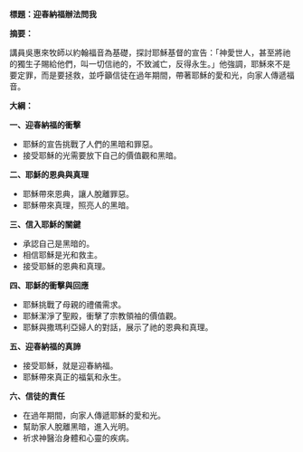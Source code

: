 **標題：迎春納福辦法問我**

**摘要：**

講員吳惠來牧師以約翰福音為基礎，探討耶穌基督的宣告：「神愛世人，甚至將祂的獨生子賜給他們，叫一切信祂的，不致滅亡，反得永生。」他強調，耶穌來不是要定罪，而是要拯救，並呼籲信徒在過年期間，帶著耶穌的愛和光，向家人傳遞福音。

**大綱：**

**一、迎春納福的衝擊**
* 耶穌的宣告挑戰了人們的黑暗和罪惡。
* 接受耶穌的光需要放下自己的價值觀和黑暗。

**二、耶穌的恩典與真理**
* 耶穌帶來恩典，讓人脫離罪惡。
* 耶穌帶來真理，照亮人的黑暗。

**三、信入耶穌的關鍵**
* 承認自己是黑暗的。
* 相信耶穌是光和救主。
* 接受耶穌的恩典和真理。

**四、耶穌的衝擊與回應**
* 耶穌挑戰了母親的禮儀需求。
* 耶穌潔淨了聖殿，衝擊了宗教領袖的價值觀。
* 耶穌與撒瑪利亞婦人的對話，展示了祂的恩典和真理。

**五、迎春納福的真諦**
* 接受耶穌，就是迎春納福。
* 耶穌帶來真正的福氣和永生。

**六、信徒的責任**
* 在過年期間，向家人傳遞耶穌的愛和光。
* 幫助家人脫離黑暗，進入光明。
* 祈求神醫治身體和心靈的疾病。